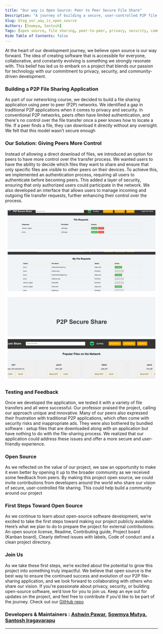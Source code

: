 ```yaml
---
title: "Our way is Open Source: Peer to Peer Secure File Share"
Description: "A journey of building a secure, user-controlled P2P file sharing application with an open-source mindset."
Slug: blog_our_way_is_open_source
Authors: [Sowmya, Santosh]
Tags: [open source, file sharing, peer-to-peer, privacy, security, community-driven development]
Hide Table of Contents: false
---
```


At the heart of our development journey, we believe open source is our way forward. The idea of creating software that is accessible for everyone, collaborative, and constantly evolving is something we strongly resonate with. This belief has led us to embark on a project that blends our passion for technology with our commitment to privacy, security, and community-driven development.

<!--truncate-->

### **Building a P2P File Sharing Application**
As part of our networking course, we decided to build a file sharing application using peer to peer (P2P) networks. We identified a gap in traditional P2P applications when it comes to privacy and security.
In conventional P2P networks, peers often have limited authentication, and there's no control over the file transfer once a peer knows how to locate a file. If a peer finds a file, they can download it directly without any oversight. We felt that this model wasn’t secure enough
                                                                       
### **Our Solution: Giving Peers More Control**
Instead of allowing a direct download of files, we introduced an option for peers to have more control over the transfer process. We wanted users to have the ability to decide which files they want to share and ensure that only specific files are visible to other peers on their devices.
To achieve this, we implemented an authentication process, requiring all users to authenticate before becoming peers. This added a layer of security, ensuring that only authorized users could participate in the network. We also developed an interface that allows users to manage incoming and outgoing file transfer requests, further enhancing their control over the process.

![File request status](./open_source_p2p/p2p_img1.jpg)
![user dashboard](./open_source_p2p/p2p_img2.jpg)

### **Testing and Feedback**
Once we developed the application, we tested it with a variety of file transfers and all were successful. Our professor praised the project, calling our approach unique and innovative.
Many of our peers also expressed their frustration with traditional P2P applications, which often come with security risks and inappropriate ads. They were also bothered by bundled software : setup files that are downloaded along with an application but have nothing to do with the file-sharing process. We realized that our application could address these issues and offer a more secure and user-friendly experience.

### **Open Source**
As we reflected on the value of our project, we saw an opportunity to make it even better by opening it up to the broader community as we received some feedback from peers. By making this project open source, we could invite contributions from developers around the world who share our vision of secure, user-controlled file sharing. This could help build a community around our project

### **First Steps Toward Open Source**
As we continue to learn about open-source software development, we’re excited to take the first steps toward making our project publicly available. Here’s what we plan to do to prepare the project for external contributions: An open source license, Readme, Contributing guide, Project board (Kanban board), Clearly defined issues with labels, Code of conduct and a clean project directory.

### **Join Us**
As we take these first steps, we’re excited about the potential to grow this project into something truly impactful. We believe that open source is the best way to ensure the continued success and evolution of our P2P file-sharing application, and we look forward to collaborating with others who share our vision. If you're passionate about privacy, security, or building open-source software, we’d love for you to join us. Keep an eye out for updates on the project, and feel free to contribute if you’d like to be part of the journey. Check out our [GitHub repo](https://github.com/pawar-ashwin/p2p_SecureShare)

### **Developers & Maintainers :** [Ashwin Pawar](https://github.com/pawar-ashwin), [Sowmya Mutya](https://github.com/MutyaSowmya123), [Santosh Iragavarapu](https://github.com/jacksayshi)
---
